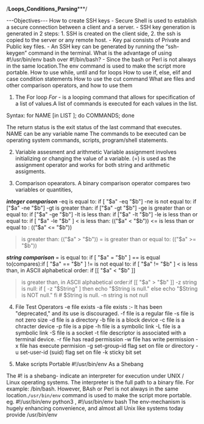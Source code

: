 /********Loops_Conditions_Parsing***********/

---Objectives---
How to create SSH keys
	- Secure Shell is used to establish a secure connection between a client and a server.
	- SSH key generation is generated in 2 steps: 1. SSH is created on the client side, 2. the ssh is copied to the server or any remote host.
	- Key pai consists of Private and Public key files.
	- An SSH key can be generated by running the “ssh-keygen” command in the terminal.
What is the advantage of using #!/usr/bin/env bash over #!/bin/bash?
	- Since the bash or Perl is not always in the same location.The env command is used to make the script more portable.
How to use while, until and for loops
How to use if, else, elif and case condition statements
How to use the cut command
What are files and other comparison operators, and how to use them

1. The For loop
*For* - is a looping command that allows for specification of a list of values.A list of commands is executed for each values in the list.

Syntax:
	for NAME [in LIST ]; do COMMANDS; done

The return status is the exit status of the last command that executes.
NAME can be any variable name
The commands to be executed can be operating system commands, scripts, program/shell statements.

2. Variable assesment and arithmetic
Variable assignment involves initializing or changing the value of a variable.
(=) is used as the assignment operator and works for both string and arithmetic assigments.

3. Comparison opearators.
A binary comparison operator compares two variables or quantities,

___integer comparison___
-eq is equal to: if [ "$a" -eq "$b"]
-ne is not equal to: if ["$a" -ne "$b"]
-gt is greater than: if ["$a" -gt "$b"]
-ge is greater than or equal to: if ["$a" -ge "$b"]
-lt is less than: if ["$a" -lt "$b"]
-le is less than or equal to: if [ "$a" -le "$b" ]
< is less than: (("$a" < "$b"))
<= is less than or equal to : (("$a" <= "$b"))
> is greater than: (("$a" > "$b"))
>= is greater than or equal to: (("$a" >= "$b"))

___string comparison___
= is equal to: if [ "$a" = "$b" ]
== is equal to(compares):if [ "$a" == "$b" ]
!= is not equal to: if [ "$a" != "$b" ]
< is less than, in ASCII alphabetical order: if [[ "$a" < "$b" ]]
> is greater than, in ASCII alphabetical order:if [[ "$a" > "$b" ]]
-z string is null: 
		if [ -z "$String" ]
	then
	 echo "\$String is null."
	else
	 echo "\$String is NOT null."
	fi     # $String is null.
-n string is not null

4. File Test Operators
-e file exists
-a file exists :- It has been "deprecated," and its use is discouraged.
-f file is a regular file
-s file is not zero size
-d file is a directory
-b file is a block device
-c file is a chracter device
-p file is a pipe
-h file is a symbolic link
-L file is a symbolic link
-S file is a socket
-t file descriptor is associated with a terminal device.
-r file has read permission
-w file has write permission
-x file has execute permision
-g set-group-id flag set on file or directory
-u set-user-id (suid) flag set on file
-k sticky bit set

5. Make scripts Portable
#!/usr/bin/env As a Shebang

The #! is a shebang- indicate an interpreter for execution under UNIX / Linux operating systems.
The interpreter is the full path to a binary file. For example: /bin/bash.
However, BAsh or Perl is not always in the same location.`/usr/bin/env` command is used to make the script more portable.
eg. #!/usr/bin/env python3 ,  #!/usr/bin/env bash
The env-mechanism is hugely enhancing convenience, and almost all Unix like systems today provide /usr/bin/env

